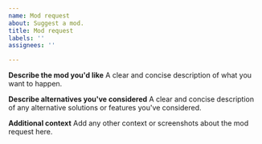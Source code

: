```yaml
---
name: Mod request
about: Suggest a mod.
title: Mod request
labels: ''
assignees: ''

---
```


**Describe the mod you'd like**
A clear and concise description of what you want to happen.

**Describe alternatives you've considered**
A clear and concise description of any alternative solutions or features you've considered.

**Additional context**
Add any other context or screenshots about the mod request here.
